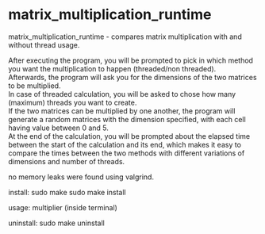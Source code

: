 # matrix_multiplication_runtime
matrix_multiplication_runtime - compares matrix multiplication with and without thread usage.

After executing the program, you will be prompted to pick in which method you want the multiplication to happen (threaded/non threaded).  
Afterwards, the program will ask you for the dimensions of the two matrices to be multiplied.  
In case of threaded calculation, you will be asked to chose how many (maximum) threads you want to create.  
If the two matrices can be multiplied by one another, the program will generate a random matrices with the dimension specified, with each cell having value between 0 and 5.  
At the end of the calculation, you will be prompted about the elapsed time between the start of the calculation and its end, which makes it easy to compare the times between the two methods with different variations of dimensions and number of threads.  

no memory leaks were found using valgrind.

install:
sudo make
sudo make install

usage:
multiplier (inside terminal)

uninstall:
sudo make uninstall
